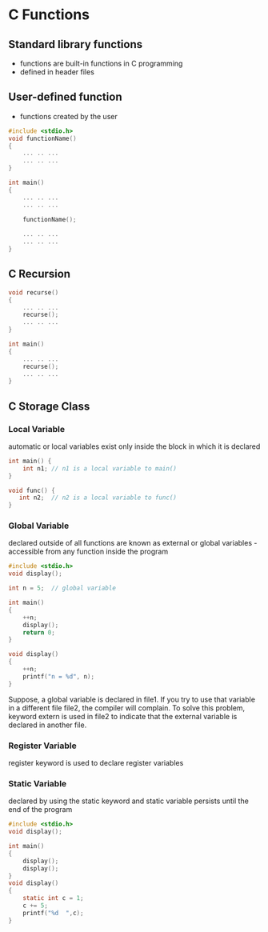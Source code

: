 # C Functions

## Standard library functions

- functions are built-in functions in C programming
- defined in header files

## User-defined function

- functions created by the user

```c
#include <stdio.h>
void functionName()
{
    ... .. ...
    ... .. ...
}

int main()
{
    ... .. ...
    ... .. ...

    functionName();
    
    ... .. ...
    ... .. ...
}
```

## C Recursion

```c
void recurse()
{
    ... .. ...
    recurse();
    ... .. ...
}

int main()
{
    ... .. ...
    recurse();
    ... .. ...
}
```

## C Storage Class

### Local Variable

automatic or local variables exist only inside the block in which it is declared

```c
int main() {
    int n1; // n1 is a local variable to main()
}

void func() {
   int n2;  // n2 is a local variable to func()
}
```

### Global Variable

declared outside of all functions are known as external or global variables - accessible from any function inside the program

```c
#include <stdio.h>
void display();

int n = 5;  // global variable

int main()
{
    ++n;     
    display();
    return 0;
}

void display()
{
    ++n;   
    printf("n = %d", n);
}
```

Suppose, a global variable is declared in file1. If you try to use that variable in a different file file2, the compiler will complain. To solve this problem, keyword extern is used in file2 to indicate that the external variable is declared in another file.

### Register Variable

register keyword is used to declare register variables

### Static Variable

declared by using the static keyword and static variable persists until the end of the program

```c
#include <stdio.h>
void display();

int main()
{
    display();
    display();
}
void display()
{
    static int c = 1;
    c += 5;
    printf("%d  ",c);
}
```